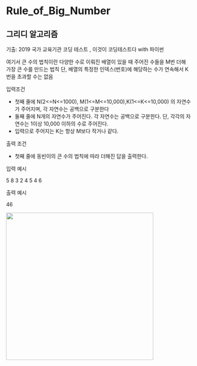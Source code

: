 # Rule_of_Big_Number


## 그리디 알고리즘 

기출: 2019 국가 교육기관 코딩 테스트 , 이것이 코딩테스트다 with 파이썬

여기서 큰 수의 법칙이란 다양한 수로 이뤄진 배열이 있을 때 주어진 수들을 M번 더해
가장 큰 수를 만드는 법칙
단, 배열의 특정한 인덱스(번호)에 해당하는 수가 연속해서 K번을 초과할 수는 없음

입력조건
- 첫째 줄에 N(2<=N<=1000), M(1<=M<=10,000),K(1<=K<=10,000) 의 자연수가 주어지며, 각 자연수는 공백으로 구분한다
- 둘째 줄에 N개의 자연수가 주어진다. 각 자연수는 공백으로 구분한다. 단, 각각의 자연수는 1이상 10,000 이하의 수로 주어진다.
- 입력으로 주어지는 K는 항상 M보다 작거나 같다.

출력 조건
- 첫째 줄에 동빈이의 큰 수의 법칙에 따라 더해진 답을 출력한다.



입력 예시

5 8 3
2 4 5 4 6 


출력 예시


46 

<img width ="400" src = "https://user-images.githubusercontent.com/66946182/102858785-3028be80-446e-11eb-80f3-41275feb4bde.png">

